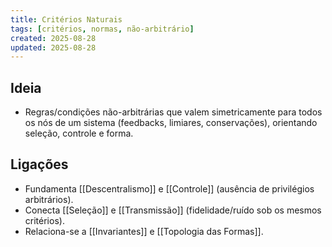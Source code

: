 ```yaml
---
title: Critérios Naturais
tags: [critérios, normas, não-arbitrário]
created: 2025-08-28
updated: 2025-08-28
---
```


## Ideia
- Regras/condições não-arbitrárias que valem simetricamente para todos os nós de um sistema (feedbacks, limiares, conservações), orientando seleção, controle e forma.

## Ligações
- Fundamenta [[Descentralismo]] e [[Controle]] (ausência de privilégios arbitrários).
- Conecta [[Seleção]] e [[Transmissão]] (fidelidade/ruído sob os mesmos critérios).
- Relaciona-se a [[Invariantes]] e [[Topologia das Formas]].

